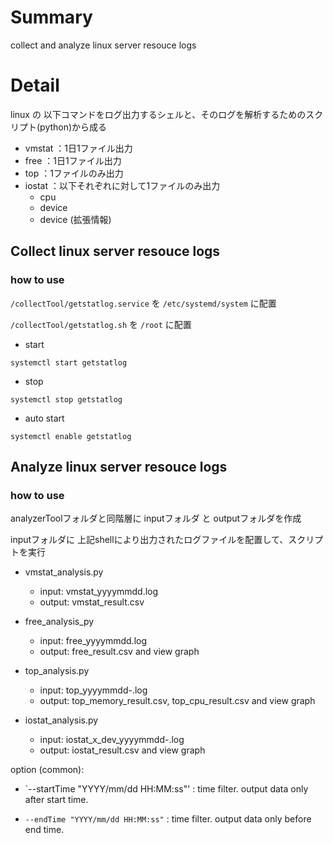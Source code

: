 # Summary

collect and analyze linux server resouce logs

# Detail

linux の 以下コマンドをログ出力するシェルと、そのログを解析するためのスクリプト(python)から成る
- vmstat ：1日1ファイル出力
- free   ：1日1ファイル出力
- top    ：1ファイルのみ出力
- iostat ：以下それぞれに対して1ファイルのみ出力
  - cpu
  - device
  - device (拡張情報)

## Collect linux server resouce logs

### how to use

`/collectTool/getstatlog.service` を `/etc/systemd/system` に配置

`/collectTool/getstatlog.sh` を `/root` に配置

- start
```
systemctl start getstatlog 
```

- stop
```
systemctl stop getstatlog
```

- auto start
```
systemctl enable getstatlog
```

## Analyze linux server resouce logs

### how to use

analyzerToolフォルダと同階層に inputフォルダ と outputフォルダを作成

inputフォルダに 上記shellにより出力されたログファイルを配置して、スクリプトを実行

- vmstat_analysis.py
  - input: vmstat_yyyymmdd.log
  - output: vmstat_result.csv

- free_analysis_py
  - input: free_yyyymmdd.log
  - output: free_result.csv and view graph

- top_analysis.py
  - input: top_yyyymmdd-.log
  - output: top_memory_result.csv, top_cpu_result.csv and view graph

- iostat_analysis.py
  - input: iostat_x_dev_yyyymmdd-.log
  - output: iostat_result.csv and view graph

option (common):

- `--startTime "YYYY/mm/dd HH:MM:ss"' : time filter. output data only after start time. 

- `--endTime "YYYY/mm/dd HH:MM:ss"` : time filter. output data only before end time.

